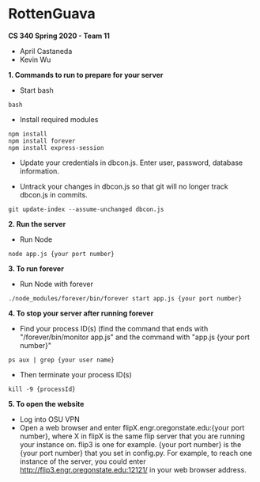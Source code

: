 # RottenGuava

**CS 340 Spring 2020 - Team 11**
  - April Castaneda
  - Kevin Wu

**1. Commands to run to prepare for your server**
  - Start bash
```
bash
```
  - Install required modules
```
npm install
npm install forever
npm install express-session
```
  - Update your credentials in dbcon.js. Enter user, password, database information.
  
  - Untrack your changes in dbcon.js so that git will no longer track dbcon.js in commits.
```
git update-index --assume-unchanged dbcon.js
```
**2. Run the server**
  - Run Node
```
node app.js {your port number}
```
**3. To run forever**
  - Run Node with forever
```
./node_modules/forever/bin/forever start app.js {your port number}
```
**4. To stop your server after running forever**
  - Find your process ID(s) (find the command that ends with "/forever/bin/monitor app.js" and the command with "app.js {your port number}"
```
ps aux | grep {your user name}
```
  - Then terminate your process ID(s)
```
kill -9 {processId}
```
**5. To open the website**
  - Log into OSU VPN
  - Open a web browser and enter flipX.engr.oregonstate.edu:{your port number}, where X in flipX is the same flip server that you are running your instance on. flip3 is one for example. {your port number} is the {your port number} that you set in config.py. For example, to reach one instance of the server, you could enter http://flip3.engr.oregonstate.edu:12121/ in your web browser address.
